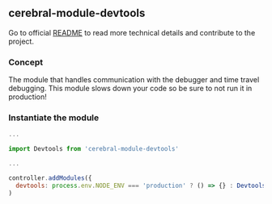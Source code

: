 ## cerebral-module-devtools

Go to official [README](https://github.com/cerebral/cerebral-module-devtools/blob/master/README.md) to read more technical details and contribute to the project.

### Concept
The module that handles communication with the debugger and time travel debugging. This module slows down your code so be sure to not run it in production!

### Instantiate the module
```javascript
...

import Devtools from 'cerebral-module-devtools'

...

controller.addModules({
  devtools: process.env.NODE_ENV === 'production' ? () => {} : Devtools()
)
```
